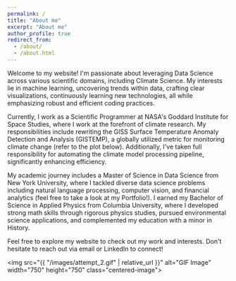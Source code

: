 ```yaml
---
permalink: /
title: "About me"
excerpt: "About me"
author_profile: true
redirect_from: 
  - /about/
  - /about.html
---
```


<style>
  .centered-image {
    display: block;
    margin: 0 auto;
  }

</style>

Welcome to my website! I'm passionate about leveraging Data Science across various scientific domains, including Climate Science. My interests lie in machine learning, uncovering trends within data, crafting clear visualizations, continuously learning new technologies, all while emphasizing robust and efficient coding practices.

Currently, I work as a Scientific Programmer at NASA's Goddard Institute for Space Studies, where I work at the forefront of climate research. My responsibilities include rewriting the GISS Surface Temperature Anomaly Detection and Analysis (GISTEMP), a globally utilized metric for monitoring climate change (refer to the plot below). Additionally, I've taken full responsibility for automating the climate model processing pipeline, significantly enhancing efficiency.

My academic journey includes a Master of Science in Data Science from New York University, where I tackled diverse data science problems including natural language processing, computer vision, and financial analytics (feel free to take a look at my Portfolio!). I earned my Bachelor of Science in Applied Physics from Columbia University, where I developed strong math skills through rigorous physics studies, pursued environmental science applications, and complemented my education with a minor in History.

Feel free to explore my website to check out my work and interests. Don't hesitate to reach out via email or LinkedIn to connect!

<img src="{{ "/images/attempt_2.gif" | relative_url }}" alt="GIF Image" width="750" height="750" class="centered-image">
